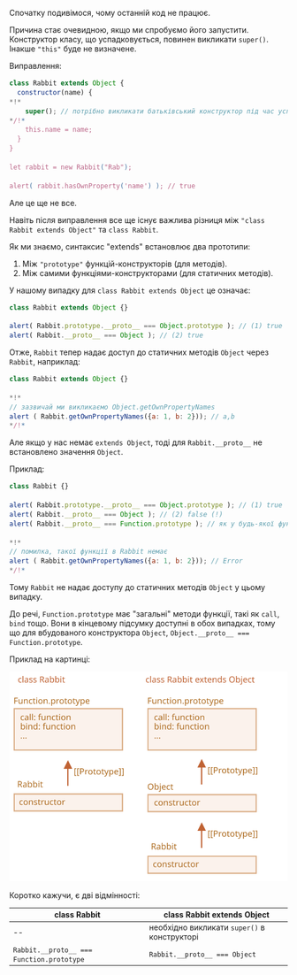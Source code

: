 Спочатку подивімося, чому останній код не працює.

Причина стає очевидною, якщо ми спробуємо його запустити. Конструктор класу, що успадковується, повинен викликати `super()`. Інакше `"this"` буде не визначене.

Виправлення:

```js run
class Rabbit extends Object {
  constructor(name) {
*!*
    super(); // потрібно викликати батьківський конструктор під час успадкування
*/!*
    this.name = name;
  }
}

let rabbit = new Rabbit("Rab");

alert( rabbit.hasOwnProperty('name') ); // true
```

Але це ще не все.

Навіть після виправлення все ще існує важлива різниця між `"class Rabbit extends Object"` та `class Rabbit`.

Як ми знаємо, синтаксис "extends" встановлює два прототипи:

1. Між `"prototype"` функцій-конструкторів (для методів).
2. Між самими функціями-конструкторами (для статичних методів).

У нашому випадку для `class Rabbit extends Object` це означає:

```js run
class Rabbit extends Object {}

alert( Rabbit.prototype.__proto__ === Object.prototype ); // (1) true
alert( Rabbit.__proto__ === Object ); // (2) true
```

Отже, `Rabbit` тепер надає доступ до статичних методів `Object` через `Rabbit`, наприклад:

```js run
class Rabbit extends Object {}

*!*
// зазвичай ми викликаємо Object.getOwnPropertyNames
alert ( Rabbit.getOwnPropertyNames({a: 1, b: 2})); // a,b
*/!*
```

Але якщо у нас немає `extends Object`, тоді для `Rabbit.__proto__` не встановлено значення `Object`.

Приклад:

```js run
class Rabbit {}

alert( Rabbit.prototype.__proto__ === Object.prototype ); // (1) true
alert( Rabbit.__proto__ === Object ); // (2) false (!)
alert( Rabbit.__proto__ === Function.prototype ); // як у будь-якої функції за замовчуванням

*!*
// помилка, такої функції в Rabbit немає
alert ( Rabbit.getOwnPropertyNames({a: 1, b: 2})); // Error
*/!*
```

Тому `Rabbit` не надає доступу до статичних методів `Object` у цьому випадку.

До речі, `Function.prototype` має "загальні" методи функції, такі як `call`, `bind` тощо. Вони в кінцевому підсумку доступні в обох випадках, тому що для вбудованого конструктора `Object`, `Object.__proto__ === Function.prototype`.

Приклад на картинці:

![](rabbit-extends-object.svg)

Коротко кажучи, є дві відмінності:

| class Rabbit | class Rabbit extends Object  |
|--------------|------------------------------|
| --             | необхідно викликати `super()` в конструкторі |
| `Rabbit.__proto__ === Function.prototype` | `Rabbit.__proto__ === Object` |
